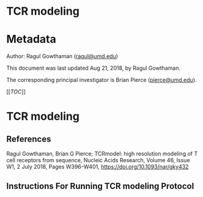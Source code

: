 # TCR modeling

# Metadata
Author: Ragul Gowthaman (ragul@umd.edu)

This document was last updated Aug 21, 2018, by Ragul Gowthaman.
 
The corresponding principal investigator is Brian Pierce (pierce@umd.edu).

[[_TOC_]]

# TCR modeling

## References

Ragul Gowthaman, Brian G Pierce; TCRmodel: high resolution modeling of T cell receptors from sequence, Nucleic Acids Research, Volume 46, Issue W1, 2 July 2018, Pages W396–W401, https://doi.org/10.1093/nar/gky432

## Instructions For Running TCR modeling Protocol
